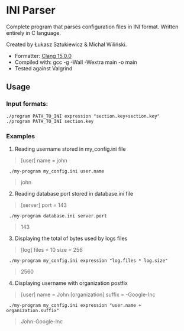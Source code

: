 # INI Parser

Complete program that parses configuration files in INI format.
Written entirely in C language.

Created by Łukasz Sztukiewicz & Michał Wiliński.

- Formatter: [Clang 15.0.0](https://clang.llvm.org/docs/ClangFormatStyleOptions.html)
- Compiled with: gcc -g -Wall -Wextra main -o main
- Tested against Valgrind

## Usage

### Input formats:

    ./program PATH_TO_INI expression "section.key+section.key"
    ./program PATH_TO_INI section.key

### Examples

1. Reading username stored in my_config.ini file

> [user]
> name = john

     ./my-program my_config.ini user.name

> john

2. Reading database port stored in database.ini file

> [server]
> port = 143

     ./my-program database.ini server.port

> 143

3. Displaying the total of bytes used by logs files

> [log]
> files = 10
> size = 256

     ./my-program my_config.ini expression "log.files * log.size"

> 2560

4. Displaying username with organization postfix

> [user]
> name = John
> [organization]
> suffix = -Google-Inc

     ./my-program my_config.ini expression "user.name + organization.suffix"

> John-Google-Inc
